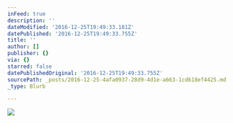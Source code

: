 ```yaml
---
inFeed: true
description: ''
dateModified: '2016-12-25T19:49:33.181Z'
datePublished: '2016-12-25T19:49:33.755Z'
title: ''
author: []
publisher: {}
via: {}
starred: false
datePublishedOriginal: '2016-12-25T19:49:33.755Z'
sourcePath: _posts/2016-12-25-4afa0937-28d9-4d1e-a663-1cd618ef4425.md
_type: Blurb

---
```

![](https://the-grid-user-content.s3-us-west-2.amazonaws.com/d2d2a2c3-66c0-4109-9f1b-0defe98b7398.jpg)